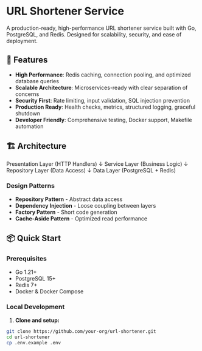 # URL Shortener Service

A production-ready, high-performance URL shortener service built with Go, PostgreSQL, and Redis. Designed for scalability, security, and ease of deployment.

## 🚀 Features

- **High Performance**: Redis caching, connection pooling, and optimized database queries
- **Scalable Architecture**: Microservices-ready with clear separation of concerns
- **Security First**: Rate limiting, input validation, SQL injection prevention
- **Production Ready**: Health checks, metrics, structured logging, graceful shutdown
- **Developer Friendly**: Comprehensive testing, Docker support, Makefile automation

## 🏗 Architecture

Presentation Layer (HTTP Handlers)
↓
Service Layer (Business Logic)
↓
Repository Layer (Data Access)
↓
Data Layer (PostgreSQL + Redis)


### Design Patterns
- **Repository Pattern** - Abstract data access
- **Dependency Injection** - Loose coupling between layers
- **Factory Pattern** - Short code generation
- **Cache-Aside Pattern** - Optimized read performance

## 📦 Quick Start

### Prerequisites
- Go 1.21+
- PostgreSQL 15+
- Redis 7+
- Docker & Docker Compose

### Local Development

1. **Clone and setup:**
```bash
git clone https://github.com/your-org/url-shortener.git
cd url-shortener
cp .env.example .env